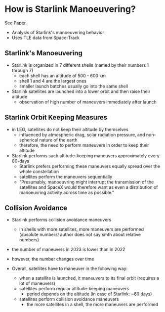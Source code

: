 # How is Starlink Manoeuvering?

See [Paper](../papers/how_is_starlink_manoeuvring.pdf).

- Analysis of Starlink's manoeuvering behavior
- Uses TLE data from Space-Track

## Starlink's Manoeuvering

- Starlink is organized in 7 different shells (named by their numbers 1 through 7)
	- each shell has an altitude of 500 - 600 km
	- shell 1 and 4 are the largest ones
	- smaller launch batches usually go into the same shell
- Starlink satellites are launched into a lower orbit and then raise their altitude
	- observation of high number of maneuvers immediately after launch

## Starlink Orbit Keeping Measures

- in LEO, satellites do not keep their altitude by themselves
	- influenced by atmospheric drag, solar radiation pressure, and non-spherical nature of the earth
	- therefore, the need to perform maneuvers in order to keep their altitude
- Starlink performs such altitude-keeping maneuvers approximately every 80-days
	- Starlink prefers performing these maneuvers equally spread over the whole constellation
	- satellites perform the maneuvers sequentially
	- "Presumably, manoeuvring might interrupt the transmission of the satellites and SpaceX would therefore want as even a distribution of manoeuvring activity across time as possible."

## Collision Avoidance

- Starlink performs collision avoidance maneuvers
	- in shells with more satellites, more maneuvers are performed (absolute numbers! author does not say smth about relative numbers)
- the number of maneuvers in 2023 is lower than in 2022
- however, the number changes over time

- Overall, satellites have to maneuver in the following way:
	- when a satellite is launched, it maneuvers to its final orbit (requires a lot of maneuvers)
	- satellites perform regular altitude-keeping maneuvers
		- period depends on the altitude (in case of Starlink: ~80 days)
	- satellites perform collision avoidance maneuvers
		- the more satellites in a shell, the more maneuvers are performed
